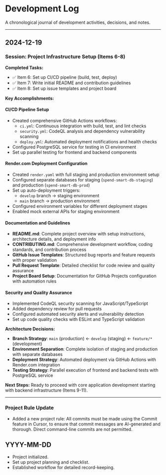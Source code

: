 # Development Log

A chronological journal of development activities, decisions, and notes.

---

## 2024-12-19

### Session: Project Infrastructure Setup (Items 6-8)

**Completed Tasks:**

- ✅ Item 6: Set up CI/CD pipeline (build, test, deploy)
- ✅ Item 7: Write initial README and contribution guidelines
- ✅ Item 8: Set up issue templates and project board

**Key Accomplishments:**

#### CI/CD Pipeline Setup

- Created comprehensive GitHub Actions workflows:
  - `ci.yml`: Continuous integration with build, test, and lint checks
  - `security.yml`: CodeQL analysis and dependency vulnerability scanning
  - `deploy.yml`: Automated deployment notifications and health checks
- Configured PostgreSQL service for testing in CI environment
- Set up parallel testing for frontend and backend components

#### Render.com Deployment Configuration

- Created `render.yaml` with full staging and production environment setup
- Configured separate databases for staging (`spend-smart-db-staging`) and production
  (`spend-smart-db-prod`)
- Set up auto-deployment triggers:
  - `develop` branch → staging environment
  - `main` branch → production environment
- Configured environment variables for different deployment stages
- Enabled mock external APIs for staging environment

#### Documentation and Guidelines

- **README.md**: Complete project overview with setup instructions, architecture details, and
  deployment info
- **CONTRIBUTING.md**: Comprehensive development workflow, coding standards, and contribution
  process
- **GitHub Issue Templates**: Structured bug reports and feature requests with proper validation
- **Pull Request Template**: Detailed checklist for code review and quality assurance
- **Project Board Setup**: Documentation for GitHub Projects configuration with automation rules

#### Security and Quality Assurance

- Implemented CodeQL security scanning for JavaScript/TypeScript
- Added dependency review for pull requests
- Configured automated security alerts and vulnerability detection
- Set up code quality checks with ESLint and TypeScript validation

**Architecture Decisions:**

- **Branch Strategy**: `main` (production) ← `develop` (staging) ← `feature/*` (development)
- **Environment Separation**: Complete isolation of staging and production with separate databases
- **Deployment Strategy**: Automated deployment via GitHub Actions with Render.com integration
- **Testing Strategy**: Parallel execution of frontend and backend tests with PostgreSQL service

**Next Steps:** Ready to proceed with core application development starting with backend
infrastructure (Items 9-11).

---

### Project Rule Update

- Added a new project rule: All commits must be made using the Commit feature in Cursor, to ensure
  that commit messages are AI-generated and thorough. Direct command-line commits are not permitted.

## YYYY-MM-DD

- Project initialized.
- Set up project planning and checklist.
- Established workflow for detailed record-keeping.
